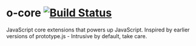 o-core [![Build Status](https://secure.travis-ci.org/osher/o-core.png?branch=master)](http://travis-ci.org/osher/o-core)
======

JavaScript core extensions that powers up JavaScript. Inspired by earlier versions of prototype.js - Intrusive by default, take care.
